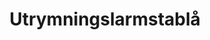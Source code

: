 ---
title: 'Utrymningslarmstablå'
symbol_image: '/images/symbols/bl/16.svg'
weight: 16
card: true
card_color: 'bg-symbol-red'
---